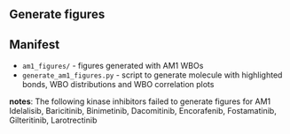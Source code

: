 ## Generate figures

## Manifest
* `am1_figures/` - figures generated with AM1 WBOs
* `generate_am1_figures.py` - script to generate molecule with highlighted bonds, WBO distributions and WBO correlation plots

__notes__:
The following kinase inhibitors failed to generate figures for AM1
Idelalisib, Baricitinib, Binimetinib, Dacomitinib, Encorafenib, Fostamatinib, Gilteritinib, Larotrectinib